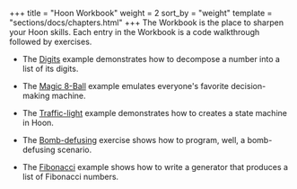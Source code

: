 +++
title = "Hoon Workbook"
weight = 2
sort_by = "weight"
template = "sections/docs/chapters.html"
+++
The Workbook is the place to sharpen your Hoon skills. Each entry in the
Workbook is a code walkthrough followed by exercises.

- The [Digits](./docs/learn/hoon/workbook/digits.md) example demonstrates how to decompose a number into a list of its digits.

- The [Magic 8-Ball](./docs/learn/hoon/workbook/eightball.md) example emulates everyone's favorite decision-making machine.

- The [Traffic-light](./docs/learn/hoon/workbook/traffic-light.md) example demonstrates how to creates a state machine in Hoon.

- The [Bomb-defusing](./docs/learn/hoon/workbook/bomb.md) exercise shows how to program, well, a bomb-defusing scenario.

- The [Fibonacci](./docs/learn/hoon/workbook/fibonacci.md) example shows how to write a generator that produces a list of Fibonacci numbers.
